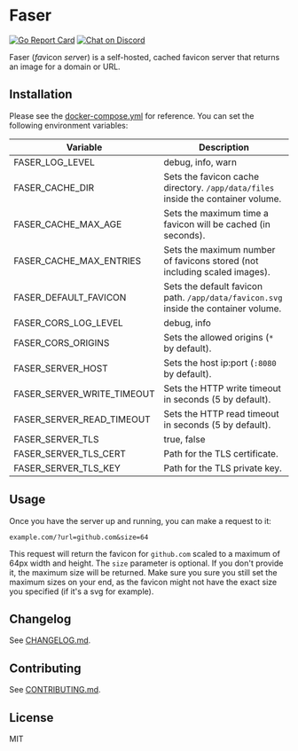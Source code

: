 # Faser

[![Go Report Card](https://goreportcard.com/badge/github.com/pirsch-analytics/faser)](https://goreportcard.com/report/github.com/pirsch-analytics/faser)
<a href="https://discord.gg/fAYm4Cz"><img src="https://img.shields.io/discord/739184135649886288?logo=discord" alt="Chat on Discord"></a>

Faser (*fa*vicon *ser*ver) is a self-hosted, cached favicon server that returns an image for a domain or URL.

## Installation

Please see the [docker-compose.yml](docker-compose.yml) for reference. You can set the following environment variables:

| Variable | Description |
| - | - |
| FASER_LOG_LEVEL | debug, info, warn |
| FASER_CACHE_DIR | Sets the favicon cache directory. `/app/data/files` inside the container volume. |
| FASER_CACHE_MAX_AGE | Sets the maximum time a favicon will be cached (in seconds). |
| FASER_CACHE_MAX_ENTRIES | Sets the maximum number of favicons stored (not including scaled images). |
| FASER_DEFAULT_FAVICON | Sets the default favicon path. `/app/data/favicon.svg` inside the container volume. |
| FASER_CORS_LOG_LEVEL | debug, info |
| FASER_CORS_ORIGINS | Sets the allowed origins (`*` by default). |
| FASER_SERVER_HOST | Sets the host ip:port (`:8080` by default). |
| FASER_SERVER_WRITE_TIMEOUT | Sets the HTTP write timeout in seconds (5 by default). |
| FASER_SERVER_READ_TIMEOUT | Sets the HTTP read timeout in seconds (5 by default). |
| FASER_SERVER_TLS | true, false |
| FASER_SERVER_TLS_CERT | Path for the TLS certificate. |
| FASER_SERVER_TLS_KEY | Path for the TLS private key. |

## Usage

Once you have the server up and running, you can make a request to it:

```
example.com/?url=github.com&size=64
```

This request will return the favicon for `github.com` scaled to a maximum of 64px width and height. The `size` parameter is optional. If you don't provide it, the maximum size will be returned. Make sure you sure you still set the maximum sizes on your end, as the favicon might not have the exact size you specified (if it's a svg for example).

## Changelog

See [CHANGELOG.md](CHANGELOG.md).

## Contributing

See [CONTRIBUTING.md](CONTRIBUTING.md).

## License

MIT
